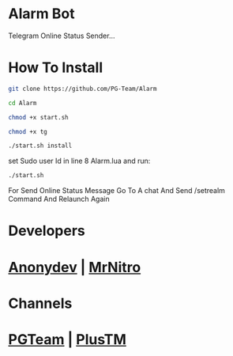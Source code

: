 # Alarm Bot
Telegram Online Status Sender...

# How To Install 

```sh
git clone https://github.com/PG-Team/Alarm

cd Alarm

chmod +x start.sh

chmod +x tg

./start.sh install

```
set Sudo user Id in line 8 Alarm.lua and run:
```sh
./start.sh
```
For Send Online Status Message Go To A chat And Send /setrealm Command And Relaunch Again

# Developers

# [Anonydev](https://t.me/Anonydev) | [MrNitro](https://t.me/NitroPlus)

# Channels

# [PGTeam](https://t.me/PG_TM) | [PlusTM](https://t.me/PlusTM)
